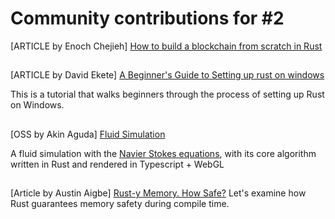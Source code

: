 # Community contributions for #2

[ARTICLE by Enoch Chejieh] [How to build a blockchain from scratch in Rust](https://coinsbench.com/how-to-build-a-blockchain-from-scratch-in-rust-9cedb59f8897)

##

[ARTICLE by David Ekete] [A Beginner's Guide to Setting up rust on windows](https://medium.com/@davidekete/a-beginners-guide-to-setting-up-rust-on-windows-995a9926267f)

This is a tutorial that walks beginners through the process of setting up Rust on Windows.

##

[OSS by Akin Aguda] [Fluid Simulation](https://akin-fluid-simulation-rust.netlify.app/)

A fluid simulation with the [Navier Stokes equations](https://en.wikipedia.org/wiki/Navier%E2%80%93Stokes_equations), with its core algorithm written in Rust and rendered in Typescript + WebGL

##

[Article by Austin Aigbe] [Rust-y Memory. How Safe?](https://dev.to/rustnigeria/rust-y-memory-how-safe-p6g)
Let's examine how Rust guarantees memory safety during compile time.

